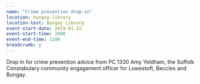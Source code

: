 ```yaml
---
name: "Crime prevention drop-in"
location: bungay-library
location-text: Bungay Library
event-start-date: 2019-01-22
event-start-time: 1000
event-end-time: 1100
breadcrumb: y
---
```


Drop in for crime prevention advice from PC 1330 Amy Yeldham, the Suffolk Constabulary community engagement officer for Lowestoft, Beccles and Bungay.
